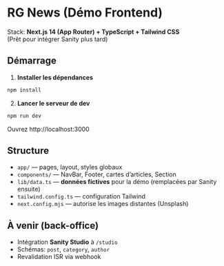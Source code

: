 # RG News (Démo Frontend)

Stack: **Next.js 14 (App Router) + TypeScript + Tailwind CSS**  
(Prêt pour intégrer Sanity plus tard)

## Démarrage

1. **Installer les dépendances**
```bash
npm install
```

2. **Lancer le serveur de dev**
```bash
npm run dev
```
Ouvrez http://localhost:3000

## Structure

- `app/` — pages, layout, styles globaux
- `components/` — NavBar, Footer, cartes d’articles, Section
- `lib/data.ts` — **données fictives** pour la démo (remplacées par Sanity ensuite)
- `tailwind.config.ts` — configuration Tailwind
- `next.config.mjs` — autorise les images distantes (Unsplash)

## À venir (back-office)
- Intégration **Sanity Studio** à `/studio`
- Schémas: `post`, `category`, `author`
- Revalidation ISR via webhook
